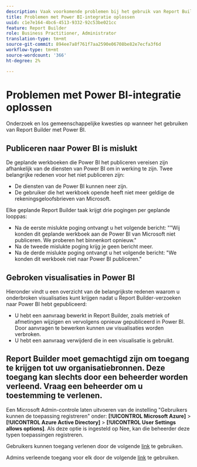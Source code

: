 ```yaml
---
description: Vaak voorkomende problemen bij het gebruik van Report Builder met Power BI.
title: Problemen met Power BI-integratie oplossen
uuid: c1e7e164-4bc6-4513-9332-92c53be021cc
feature: Report Builder
role: Business Practitioner, Administrator
translation-type: tm+mt
source-git-commit: 894ee7a8f761f7aa2590e06708be82e7ecfa3f6d
workflow-type: tm+mt
source-wordcount: '366'
ht-degree: 2%

---
```



# Problemen met Power BI-integratie oplossen

Onderzoek en los gemeenschappelijke kwesties op wanneer het gebruiken van Report Builder met Power BI.

## Publiceren naar Power BI is mislukt

De geplande werkboeken die Power BI het publiceren vereisen zijn afhankelijk van de diensten van Power BI om in werking te zijn. Twee belangrijke redenen voor het niet publiceren zijn:

* De diensten van de Power BI kunnen neer zijn.
* De gebruiker die het werkboek opende heeft niet meer geldige de rekeningsgeloofsbrieven van Microsoft.

Elke geplande Report Builder taak krijgt drie pogingen per geplande looppas:

* Na de eerste mislukte poging ontvangt u het volgende bericht: &quot;&quot;Wij konden dit geplande werkboek aan de Power BI van Microsoft niet publiceren. We proberen het binnenkort opnieuw.&quot;
* Na de tweede mislukte poging krijg je geen bericht meer.
* Na de derde mislukte poging ontvangt u het volgende bericht: &quot;We konden dit werkboek niet naar Power BI publiceren.&quot;

## Gebroken visualisaties in Power BI

Hieronder vindt u een overzicht van de belangrijkste redenen waarom u onderbroken visualisaties kunt krijgen nadat u Report Builder-verzoeken naar Power BI hebt gepubliceerd:

* U hebt een aanvraag bewerkt in Report Builder, zoals metriek of afmetingen wijzigen en vervolgens opnieuw gepubliceerd in Power BI. Door aanvragen te bewerken kunnen uw visualisaties worden verbroken.
* U hebt een aanvraag verwijderd die in een visualisatie is gebruikt.

## Report Builder moet gemachtigd zijn om toegang te krijgen tot uw organisatiebronnen. Deze toegang kan slechts door een beheerder worden verleend. Vraag een beheerder om u toestemming te verlenen.

Een Microsoft Admin-controle laten uitvoeren van de instelling &quot;Gebruikers kunnen de toepassing registreren&quot; onder: **[!UICONTROL Microsoft Azure]** > **[!UICONTROL Azure Active Directory]** > **[!UICONTROL User Settings allows options]**. Als deze optie is ingesteld op Nee, kan die beheerder deze typen toepassingen registreren.

Gebruikers kunnen toegang verlenen door de volgende [link](https://login.microsoftonline.com/common/oauth2/authorize?response_type=code&amp;prompt=logint&amp;client_id=8d84f6d8-29a4-4484-a670-589b32400278&amp;redirect_uri=https%3a%2f%2fmy.omniture.com%2fsc15%2farb%2flogin.html&amp;resource=https%3a%2f%2fanalysis.windows.net%2fpowerbi%2fapi&amp;locale=en_US) te gebruiken.

Admins verleende toegang voor elk door de volgende [link](https://login.microsoftonline.com/common/oauth2/authorize?response_type=code&amp;prompt=admin_consent&amp;client_id=8d84f6d8-29a4-4484-a670-589b32400278&amp;redirect_uri=https%3a%2f%2fmy.omniture.com%2fsc15%2farb%2flogin.html&amp;resource=https%3a%2f%2fanalysis.windows.net%2fpowerbi%2fapi&amp;locale=en_US) te gebruiken.

